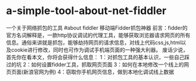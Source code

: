 # a-simple-tool-about-net-fiddler
一个关于网络抓包的工具
#about fiddler
移动端Fidder抓包神器
前言：fidder的官方名词解释是，一款http协议调试的代理工具，能够获取浏览器请求网页的所有信息。通俗来讲就是抓包，能够劫持网页的请求信息，对线上代码css,js,html以及cookie进行修改，同时也可作为调试手机端页面的一种强大利器。
废话少说，首先你在看本文，你将会获得什么信息：
  1：对抓包工具的基本认识，一些自己踩过的坑 
  2：如何设置fidder工具，抓取网页页面
  3：如何在本地修改一个线上的网页页面(新浪官网为例)
  4：窃取你手机网页信息，做到本地化调试线上数据
